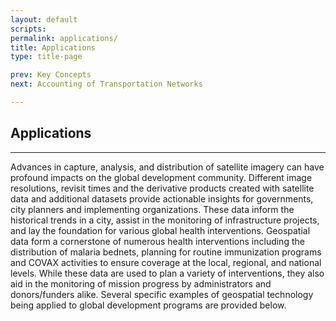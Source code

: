 ```yaml
---
layout: default
scripts:
permalink: applications/
title: Applications
type: title-page

prev: Key Concepts
next: Accounting of Transportation Networks

---
```


## Applications

---

Advances in capture, analysis, and distribution of satellite imagery can have profound impacts on the global development community. Different image resolutions, revisit times and the derivative products created with satellite data and additional datasets provide actionable insights for governments, city planners and implementing organizations. These data inform the historical trends in a city, assist in the monitoring of infrastructure projects, and lay the foundation for various global health interventions. Geospatial data form a cornerstone of numerous health interventions including the distribution of malaria bednets, planning for routine immunization programs and COVAX activities to ensure coverage at the local, regional, and national levels. While these data are used to plan a variety of interventions, they also aid in the monitoring of mission progress by administrators and donors/funders alike. 
Several specific examples of geospatial technology being applied to global development programs are provided below. 
